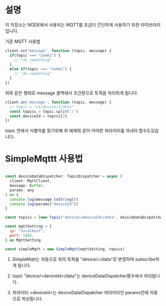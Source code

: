 # 설명
이 저장소는 NODE에서 사용되는 MQTT를 조금더 간단하게 사용하기 위한 라이브러리입니다.

기존 MQTT 사용법

```js
client.on('message', function (topic, message) {
  if(topic === "some1") {
    // "do something"
  }
  else if(topic === "some1") {
    // "do something"
  }
})
```

위와 같은 형태로 message 콜백에서 조건문으로 토픽을 처리하게 됩니다.

```js
client.on('message', function (topic, message) {
  // topic = "v1/device/1/data"
  const topics = topic.split('/')
  const deviceId = topics[2]
})
```

topic 안에서 식별자를 찾기위해 위 예제와 같이 어떠한 파라미터를 꺼내야 할수도있습니다.
 
# SimpleMqttt 사용법

```js

const deviceDataDispatcher: TopicDispatcher = async (
  client: MqttClient,
  message: Buffer,
  params: any
) => {
  console.log(message.toString())
  console.log(params["deviceId"])
}

const topics = [new Topic("device/<deviceId>/data", deviceDataDispatcher)]

const mqttSetting = {
  ip: "localhost",
  port: 1883,
} as MqttSetting

const simpleMqtt = new SimpleMqtt(mqttSetting, topics)

```
1. SimpleMqtt는 자동으로 위의 토픽을 "device/+/data"로 변경하여 subscribe하게 됩니다.

2. topic "device/\<deviceId\>/data"는 deviceDataDispatcher함수에서 처리됩니다.

3. 파라미터 \<deviceId\>는 deviceDataDispatcher 파라미터인 params안에 자동으로 파싱됩니다.
    

  



  




